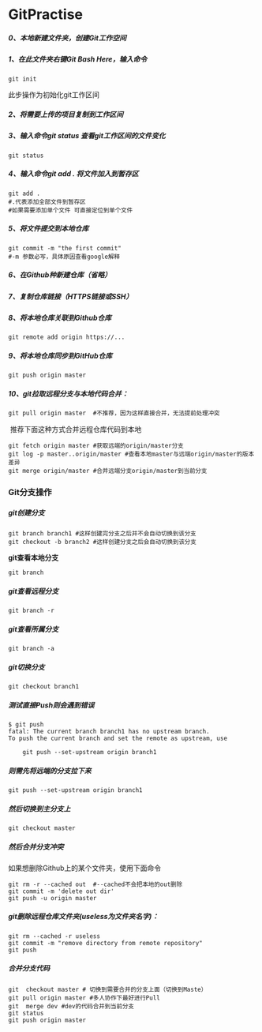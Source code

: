 # GitPractise

##### 0、本地新建文件夹，创建Git工作空间

##### 1、在此文件夹右键Git Bash Here，输入命令 

```Java
git init
```

此步操作为初始化git工作区间

##### 2、将需要上传的项目复制到工作区间

##### 3、输入命令git status 查看git工作区间的文件变化

```
git status
```

##### 4、输入命令git add . 将文件加入到暂存区

```
git add .
#.代表添加全部文件到暂存区
#如果需要添加单个文件 可直接定位到单个文件
```

##### 5、将文件提交到本地仓库

```
git commit -m "the first commit"
#-m 参数必写，具体原因查看google解释
```

##### 6、在Github种新建仓库（省略）

##### 7、复制仓库链接（HTTPS链接或SSH）

##### 8、将本地仓库关联到Github仓库

```
git remote add origin https://...
```

##### 9、将本地仓库同步到GitHub仓库

```
git push origin master
```

##### 10、git拉取远程分支与本地代码合并：

```java
git pull origin master	#不推荐，因为这样直接合并，无法提前处理冲突
```

​	推荐下面这种方式合并远程仓库代码到本地

```
git fetch origin master #获取远端的origin/master分支
git log -p master..origin/master #查看本地master与远端origin/master的版本差异
git merge origin/master #合并远端分支origin/master到当前分支
```

### Git分支操作

##### git创建分支 

```
git branch branch1 #这样创建完分支之后并不会自动切换到该分支
git checkout -b branch2 #这样创建分支之后会自动切换到该分支
```

**git查看本地分支**

```git
git branch
```

##### git查看远程分支

```
git branch -r
```

##### git查看所属分支

```
git branch -a
```

##### git切换分支

```
git checkout branch1
```

##### 测试直接Push则会遇到错误

```
$ git push
fatal: The current branch branch1 has no upstream branch.
To push the current branch and set the remote as upstream, use

    git push --set-upstream origin branch1

```

##### 则需先将远端的分支拉下来

```
git push --set-upstream origin branch1
```

##### 然后切换到主分支上

```
git checkout master
```

##### 然后合并分支冲突

如果想删除Github上的某个文件夹，使用下面命令

```
git rm -r --cached out  #--cached不会把本地的out删除
git commit -m 'delete out dir'
git push -u origin master
```

##### git删除远程仓库文件夹(useless为文件夹名字)：

```
git rm --cached -r useless
git commit -m "remove directory from remote repository"
git push
```
##### 合并分支代码
```
git  checkout master # 切换到需要合并的分支上面（切换到Maste）
git pull origin master #多人协作下最好进行Pull
git  merge dev #dev的代码合并到当前分支
git status
git push origin master
```
